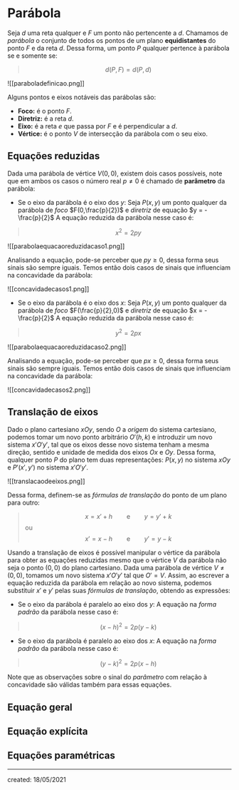# Parábola
 Seja $d$ uma reta qualquer e $F$ um ponto não pertencente a $d$. Chamamos de *parábola* o conjunto de todos os pontos de um plano **equidistantes** do ponto $F$ e da reta $d$. Dessa forma, um ponto $P$ qualquer pertence à parábola se e somente se:
>$$
  d(P,F) = d(P,d)
>$$

![[paraboladefinicao.png]]

Alguns pontos e eixos notáveis das parábolas são:

- **Foco:** é o ponto $F$.
- **Diretriz:** é a reta $d$.
- **Eixo:** é a reta $e$ que passa por $F$ e é perpendicular a $d$.
- **Vértice:** é o ponto $V$ de intersecção da parábola com o seu eixo.

## Equações reduzidas
Dada uma parábola de vértice $V(0,0)$, existem dois casos possíveis, note que em ambos os casos o número real $p \neq 0$ é chamado de **parâmetro** da parábola:

- Se o eixo da parábola é o eixo dos $y$:
Seja $P(x,y)$ um ponto qualquer da parábola de *foco* $F(0,\frac{p}{2})$ e *diretriz* de equação $y = - \frac{p}{2}$
A equação reduzida da parábola nesse caso é:
>$$
  x^2 = 2py
>$$

![[parabolaequacaoreduzidacaso1.png]]

Analisando a equação, pode-se perceber que $py \geq 0$, dessa forma seus sinais são sempre iguais. Temos então dois casos de sinais que influenciam na concavidade da parábola:

![[concavidadecasos1.png]]

- Se o eixo da parábola é o eixo dos $x$:
Seja $P(x,y)$ um ponto qualquer da parábola de *foco* $F(\frac{p}{2},0)$ e *diretriz* de equação $x = - \frac{p}{2}$
A equação reduzida da parábola nesse caso é:
>$$
  y^2 = 2px
>$$

![[parabolaequacaoreduzidacaso2.png]]

Analisando a equação, pode-se perceber que $px \geq 0$, dessa forma seus sinais são sempre iguais. Temos então dois casos de sinais que influenciam na concavidade da parábola:

![[concavidadecasos2.png]]

## Translação de eixos
Dado o plano cartesiano $xOy$, sendo $O$ a *origem* do sistema cartesiano, podemos tomar um novo ponto arbitrário $O'(h,k)$ e introduzir um novo sistema $x'O'y'$, tal que os eixos desse novo sistema tenham a mesma direção, sentido e unidade de medida dos eixos $Ox$ e $Oy$. Dessa forma, qualquer ponto $P$ do plano tem duas representações: $P(x,y)$ no sistema $xOy$ e $P'(x',y')$ no sistema $x'O'y'$.

![[translacaodeeixos.png]]

Dessa forma, definem-se as *fórmulas de translação* do ponto de um plano para outro:

>$$
  x = x' + h \qquad\text{e}\qquad y = y' + k
>$$
>ou
>$$
  x' = x - h \qquad\text{e}\qquad y' = y - k
>$$

Usando a translação de eixos é possível manipular o vértice da parábola para obter as equações reduzidas mesmo que o vértice $V$ da parábola não seja o ponto $(0,0)$ do plano cartesiano.
Dada uma parábola de vértice $V \neq (0,0)$, tomamos um novo sistema $x'O'y'$ tal que $O' = V$. Assim, ao escrever a equação reduzida da parábola em relação ao novo sistema, podemos substituir $x'$ e $y'$ pelas suas *fórmulas de translação*, obtendo as expressões:

- Se o eixo da parábola é paralelo ao eixo dos $y$:
A equação na *forma padrão* da parábola nesse caso é:
>$$
  (x - h)^2 = 2p(y - k)
>$$

- Se o eixo da parábola é paralelo ao eixo dos $x$:
A equação na *forma padrão* da parábola nesse caso é:
>$$
  (y - k)^2 = 2p(x - h)
>$$

Note que as observações sobre o sinal do *parâmetro* com relação à concavidade são válidas também para essas equações.

## Equação geral

## Equação explícita

## Equações paramétricas


---

created: 18/05/2021
